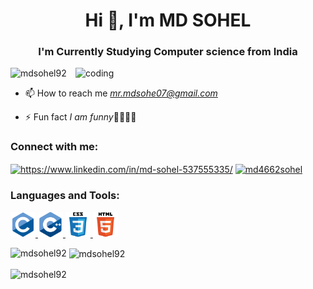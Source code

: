 <h1 align="center">Hi 👋, I'm MD SOHEL</h1>
<h3 align="center">I'm Currently Studying Computer science from India</h3>

<img align="right" alt="coding" width="400" src="https://user-images.githubusercontent.com/55389276/140866485-8fb1c876-9a8f-4d6a-98dc-08c4981eaf70.gif">

<p align="left"> <img src="https://komarev.com/ghpvc/?username=mdsohel92&label=Profile%20views&color=0e75b6&style=flat" alt="mdsohel92" /> </p>

- 📫 How to reach me *mr.mdsohe07@gmail.com*

- ⚡ Fun fact *I am funny*🥰😘😍😀

<h3 align="left">Connect with me:</h3>
<p align="left">
<a href="https://linkedin.com/in/https://www.linkedin.com/in/md-sohel-537555335/" target="blank"><img align="center" src="https://raw.githubusercontent.com/rahuldkjain/github-profile-readme-generator/master/src/images/icons/Social/linked-in-alt.svg" alt="https://www.linkedin.com/in/md-sohel-537555335/" height="30" width="40" /></a>
<a href="https://instagram.com/md4662sohel" target="blank"><img align="center" src="https://raw.githubusercontent.com/rahuldkjain/github-profile-readme-generator/master/src/images/icons/Social/instagram.svg" alt="md4662sohel" height="30" width="40" /></a>
</p>

<h3 align="left">Languages and Tools:</h3>
<p align="left"> <a href="https://www.cprogramming.com/" target="_blank" rel="noreferrer"> <img src="https://raw.githubusercontent.com/devicons/devicon/master/icons/c/c-original.svg" alt="c" width="40" height="40"/> </a> <a href="https://www.w3schools.com/cpp/" target="_blank" rel="noreferrer"> <img src="https://raw.githubusercontent.com/devicons/devicon/master/icons/cplusplus/cplusplus-original.svg" alt="cplusplus" width="40" height="40"/> </a> <a href="https://www.w3schools.com/css/" target="_blank" rel="noreferrer"> <img src="https://raw.githubusercontent.com/devicons/devicon/master/icons/css3/css3-original-wordmark.svg" alt="css3" width="40" height="40"/> </a> <a href="https://www.w3.org/html/" target="_blank" rel="noreferrer"> <img src="https://raw.githubusercontent.com/devicons/devicon/master/icons/html5/html5-original-wordmark.svg" alt="html5" width="40" height="40"/> </a> </p>

<p><img align="left" src="https://github-readme-stats.vercel.app/api/top-langs?username=mdsohel92&show_icons=true&locale=en&layout=compact" alt="mdsohel92" /></p>

<p>&nbsp;<img align="center" src="https://github-readme-stats.vercel.app/api?username=mdsohel92&show_icons=true&locale=en" alt="mdsohel92" /></p>

<p><img align="center" src="https://github-readme-streak-stats.herokuapp.com/?user=mdsohel92&" alt="mdsohel92" /></p>
